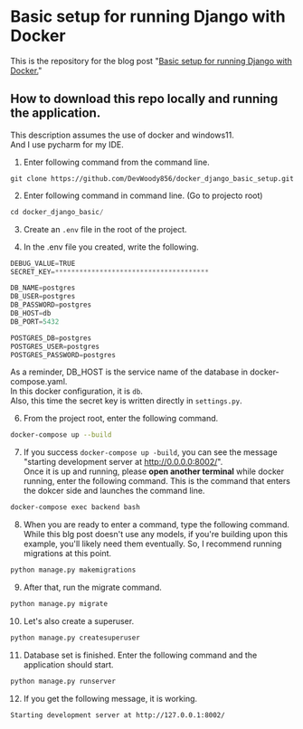 # Basic setup for running Django with Docker

This is the repository for the blog post "<a href="https://rx-36.life/basic-setup-for-running-django-with-docker/" target="_blank">Basic setup for running Django with Docker.</a>"


## How to download this repo locally and running the application.  

This description assumes the use of docker and windows11.  
And I use pycharm for my IDE.


1. Enter following command from the command line.
```
git clone https://github.com/DevWoody856/docker_django_basic_setup.git
```

2. Enter following command in command line.
   (Go to projecto root)

```python
cd docker_django_basic/
```

3. Create an `.env` file in the root of the project.

4. In the .env file you created, write the following.

```python
DEBUG_VALUE=TRUE
SECRET_KEY=**************************************

DB_NAME=postgres
DB_USER=postgres
DB_PASSWORD=postgres
DB_HOST=db
DB_PORT=5432

POSTGRES_DB=postgres
POSTGRES_USER=postgres
POSTGRES_PASSWORD=postgres
```

As a reminder, DB_HOST is the service name of the database in docker-compose.yaml.  
In this docker configuration, it is `db`.  
Also, this time the secret key is written directly in `settings.py`.

6. From the project root, enter the following command.

```bash
docker-compose up --build
```

7. If you success `docker-compose up -build`, you can see the message  
"starting development server at http://0.0.0.0:8002/".   
Once it is up and running, please **open another terminal** while docker running, enter the following command.
This is the command that enters the dokcer side and launches the command line.

```bash
docker-compose exec backend bash
```

8. When you are ready to enter a command, type the following command. While this blg post doesn't use any models, if you're building upon this example, you'll likely need them eventually. So, I recommend running migrations at this point.


```bash
python manage.py makemigrations
```

9. After that, run the migrate command.
```bash
python manage.py migrate
```

10. Let's also create a superuser.
```bash
python manage.py createsuperuser
```

11. Database set is finished.
Enter the following command and the application should start.
```bash
python manage.py runserver
```

12. If  you get the following message, it is working.
```bash
Starting development server at http://127.0.0.1:8002/
```